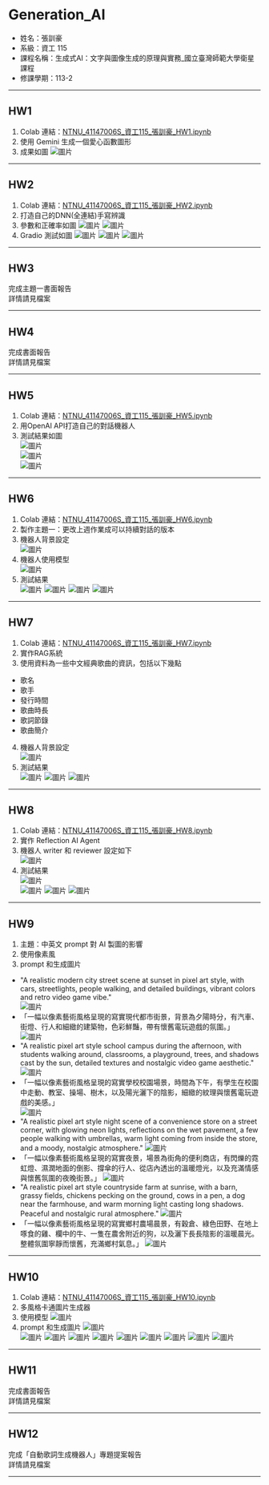 # Generation_AI

- 姓名：張訓豪
- 系級：資工 115
- 課程名稱：生成式AI：文字與圖像生成的原理與實務_國立臺灣師範大學衛星課程
- 修課學期：113-2

---

## HW1

1. Colab 連結：[NTNU_41147006S_資工115_張訓豪_HW1.ipynb](https://colab.research.google.com/drive/1vYjFXjYaOafzweyWzKbFmQfy4ytYD4Hu?usp=sharing)
2. 使用 Gemini 生成一個愛心函數圖形
3. 成果如圖
![圖片](images/hw1-1.png)

---

## HW2

1. Colab 連結：[NTNU_41147006S_資工115_張訓豪_HW2.ipynb](https://colab.research.google.com/drive/1ZRq9PwEPcd7xEvnU-Kiog8aaawrO7b0c?usp=sharing)
2. 打造自己的DNN(全連結)手寫辨識
3. 參數和正確率如圖
![圖片](images/hw2-4.png)
![圖片](images/hw2-5.png)
4. Gradio 測試如圖
![圖片](images/hw2-1.png)
![圖片](images/hw2-2.png)
![圖片](images/hw2-3.png)

---

## HW3

完成主題一書面報告   
詳情請見檔案

---

## HW4

完成書面報告  
詳情請見檔案

---

## HW5

1. Colab 連結：[NTNU_41147006S_資工115_張訓豪_HW5.ipynb](https://colab.research.google.com/drive/14hw7wnQ9tEs9si_dIh_F1EtdAF0bpiji?usp=sharing)
2. 用OpenAI API打造自己的對話機器人  
3. 測試結果如圖  
![圖片](images/hw5-1.png)  
![圖片](images/hw5-2.png)  
![圖片](images/hw5-3.png)

---

## HW6

1. Colab 連結：[NTNU_41147006S_資工115_張訓豪_HW6.ipynb](https://colab.research.google.com/drive/1YSl_A1uoNj4N4BJYbRyqEGMpxSUiO-3L?usp=sharing)  
2. 製作主題一：更改上週作業成可以持續對話的版本  
3. 機器人背景設定  
![圖片](images/hw6-1.png)  
4. 機器人使用模型  
![圖片](images/hw6-2.png)  
5. 測試結果  
![圖片](images/hw6-3.png)
![圖片](images/hw6-4.png)
![圖片](images/hw6-5.png)
![圖片](images/hw6-6.png)

---

## HW7

1. Colab 連結：[NTNU_41147006S_資工115_張訓豪_HW7.ipynb](https://colab.research.google.com/drive/1Vch591ZmTa7b3PYaexJynDkxUhAE74AY?usp=sharing)  
2. 實作RAG系統
3. 使用資料為一些中文經典歌曲的資訊，包括以下幾點  
  - 歌名  
  - 歌手  
  - 發行時間  
  - 歌曲時長  
  - 歌詞節錄  
  - 歌曲簡介  
4. 機器人背景設定  
![圖片](images/hw7-4.png)  
5. 測試結果  
![圖片](images/hw7-1.png)
![圖片](images/hw7-2.png)
![圖片](images/hw7-3.png)

---

## HW8

1. Colab 連結：[NTNU_41147006S_資工115_張訓豪_HW8.ipynb](https://colab.research.google.com/drive/11CW4XpvhaMVYF8qQ3jLKY1LVaim3HmIM?usp=sharing)
2. 實作 Reflection AI Agent  
3. 機器人 writer 和 reviewer 設定如下  
![圖片](images/hw8-1.png)  
4. 測試結果  
![圖片](images/hw8-2.png)  
![圖片](images/hw8-3.png)
![圖片](images/hw8-4.png)
![圖片](images/hw8-5.png)

---

## HW9

1. 主題：中英文 prompt 對 AI 製圖的影響
2. 使用像素風
3. prompt 和生成圖片
  - "A realistic modern city street scene at sunset in pixel art style, with cars, streetlights, people walking, and detailed buildings, vibrant colors and retro video game vibe."  
    ![圖片](images/hw9-1.jpg)  
  - 「一幅以像素藝術風格呈現的寫實現代都市街景，背景為夕陽時分，有汽車、街燈、行人和細緻的建築物，色彩鮮豔，帶有懷舊電玩遊戲的氛圍。」  
    ![圖片](images/hw9-2.jpg)  
  - "A realistic pixel art style school campus during the afternoon, with students walking around, classrooms, a playground, trees, and shadows cast by the sun, detailed textures and nostalgic video game aesthetic."  
    ![圖片](images/hw9-3.jpg)  
  - 「一幅以像素藝術風格呈現的寫實學校校園場景，時間為下午，有學生在校園中走動、教室、操場、樹木，以及陽光灑下的陰影，細緻的紋理與懷舊電玩遊戲的美感。」  
    ![圖片](images/hw9-4.jpg)  
  - "A realistic pixel art style night scene of a convenience store on a street corner, with glowing neon lights, reflections on the wet pavement, a few people walking with umbrellas, warm light coming from inside the store, and a moody, nostalgic atmosphere."
    ![圖片](images/hw9-5.jpg)  
  - 「一幅以像素藝術風格呈現的寫實夜景，場景為街角的便利商店，有閃爍的霓虹燈、濕潤地面的倒影、撐傘的行人、從店內透出的溫暖燈光，以及充滿情感與懷舊氛圍的夜晚街景。」
    ![圖片](images/hw9-6.jpg)  
  - "A realistic pixel art style countryside farm at sunrise, with a barn, grassy fields, chickens pecking on the ground, cows in a pen, a dog near the farmhouse, and warm morning light casting long shadows. Peaceful and nostalgic rural atmosphere."
    ![圖片](images/hw9-7.jpg)  
  - 「一幅以像素藝術風格呈現的寫實鄉村農場晨景，有穀倉、綠色田野、在地上啄食的雞、欄中的牛、一隻在農舍附近的狗，以及灑下長長陰影的溫暖晨光。整體氛圍寧靜而懷舊，充滿鄉村氣息。」
    ![圖片](images/hw9-8.jpg)  

---

## HW10

1. Colab 連結：[NTNU_41147006S_資工115_張訓豪_HW10.ipynb](https://colab.research.google.com/drive/18J-9EOqMeU13y1j7JtyZ3JgNM9UrkwhH?usp=sharing)
2. 多風格卡通圖片生成器
3. 使用模型
  ![圖片](images/hw10-11.png)
4. prompt 和生成圖片
  ![圖片](images/hw10-1.png)  
  ![圖片](images/hw10-2.png)
  ![圖片](images/hw10-3.png)
  ![圖片](images/hw10-4.png)
  ![圖片](images/hw10-5.png)
  ![圖片](images/hw10-6.png)
  ![圖片](images/hw10-7.png)
  ![圖片](images/hw10-8.png)
  ![圖片](images/hw10-9.png)
  ![圖片](images/hw10-10.png)

---

## HW11

完成書面報告  
詳情請見檔案

---

## HW12

完成「自動歌詞生成機器人」專題提案報告  
詳情請見檔案  

---
